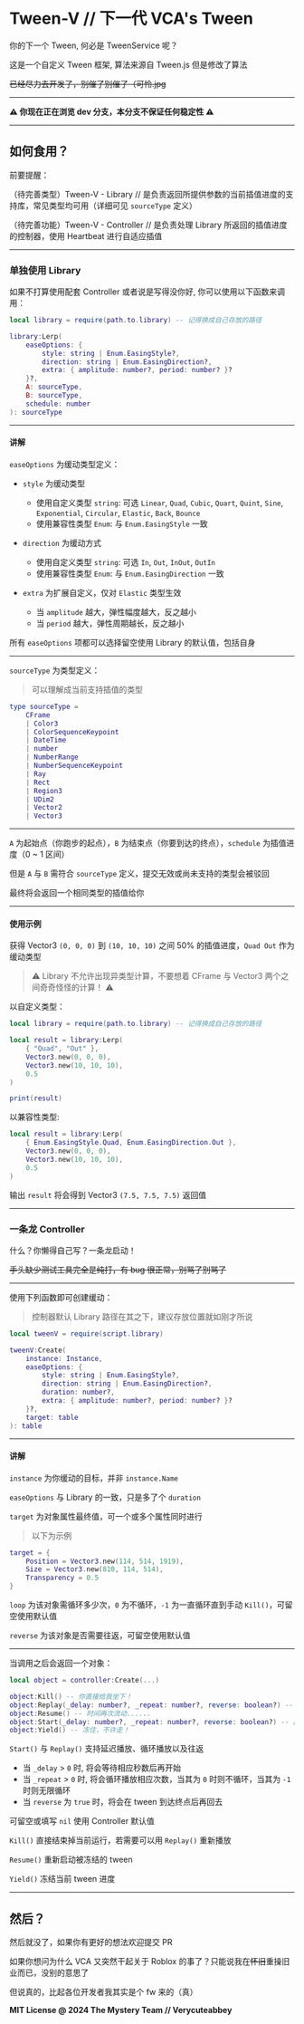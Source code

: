 # Tween-V // 下一代 VCA's Tween

你的下一个 Tween, 何必是 TweenService 呢？

这是一个自定义 Tween 框架, 算法来源自 Tween.js 但是修改了算法

~~已经尽力去开发了，别催了别催了（可怜.jpg~~

---

**⚠ 你现在正在浏览 dev 分支，本分支不保证任何稳定性 ⚠**

---

## 如何食用？

前要提醒：

（待完善类型）Tween-V - Library // 是负责返回所提供参数的当前插值进度的支持库，常见类型均可用（详细可见 `sourceType` 定义）

（待完善功能）Tween-V - Controller // 是负责处理 Library 所返回的插值进度的控制器，使用 Heartbeat 进行自适应插值

---

### 单独使用 Library

如果不打算使用配套 Controller 或者说是写得没你好, 你可以使用以下函数来调用：

```lua
local library = require(path.to.library) -- 记得换成自己存放的路径

library:Lerp(
    easeOptions: {
        style: string | Enum.EasingStyle?,
        direction: string | Enum.EasingDirection?,
        extra: { amplitude: number?, period: number? }?
    }?,
    A: sourceType,
    B: sourceType, 
    schedule: number
): sourceType
```

---

#### 讲解

`easeOptions` 为缓动类型定义：

- `style` 为缓动类型
  - 使用自定义类型 `string`: 可选 `Linear`, `Quad`, `Cubic`, `Quart`, `Quint`, `Sine`, `Exponential`, `Circular`, `Elastic`, `Back`, `Bounce`
  - 使用兼容性类型 `Enum`: 与 `Enum.EasingStyle` 一致

- `direction` 为缓动方式
  - 使用自定义类型 `string`: 可选 `In`, `Out`, `InOut`, `OutIn`
  - 使用兼容性类型 `Enum`: 与 `Enum.EasingDirection` 一致

- `extra` 为扩展自定义，仅对 `Elastic` 类型生效
  - 当 `amplitude` 越大，弹性幅度越大，反之越小
  - 当 `period` 越大，弹性周期越长，反之越小

所有 `easeOptions` 项都可以选择留空使用 Library 的默认值，包括自身

---

`sourceType` 为类型定义：

> 可以理解成当前支持插值的类型

```lua
type sourceType =
    CFrame
    | Color3
    | ColorSequenceKeypoint
    | DateTime
    | number
    | NumberRange
    | NumberSequenceKeypoint
    | Ray
    | Rect
    | Region3
    | UDim2
    | Vector2
    | Vector3
```

---

`A` 为起始点（你跑步的起点），`B` 为结束点（你要到达的终点），`schedule` 为插值进度（0 ~ 1 区间）

但是 `A` 与 `B` 需符合 `sourceType` 定义，提交无效或尚未支持的类型会被驳回

最终将会返回一个相同类型的插值给你

---

#### 使用示例

获得 Vector3 `(0, 0, 0)` 到 `(10, 10, 10)` 之间 50% 的插值进度，`Quad Out` 作为缓动类型

> ⚠ Library 不允许出现异类型计算，不要想着 CFrame 与 Vector3 两个之间奇奇怪怪的计算！ ⚠

以自定义类型：

```lua
local library = require(path.to.library) -- 记得换成自己存放的路径

local result = library:Lerp(
    { "Quad", "Out" },
    Vector3.new(0, 0, 0),
    Vector3.new(10, 10, 10),
    0.5
)

print(result)
```

以兼容性类型:

```lua
local result = library:Lerp(
    { Enum.EasingStyle.Quad, Enum.EasingDirection.Out },
    Vector3.new(0, 0, 0),
    Vector3.new(10, 10, 10),
    0.5
)
```

输出 `result` 将会得到 Vector3 `(7.5, 7.5, 7.5)` 返回值

---

### 一条龙 Controller

什么？你懒得自己写？一条龙启动！

~~手头缺少测试工具完全是纯打，有 bug 很正常，别骂了别骂了~~

---

使用下列函数即可创建缓动：

> 控制器默认 Library 路径在其之下，建议存放位置就如刚才所说

```lua
local tweenV = require(script.library)

tweenV:Create(
    instance: Instance,
    easeOptions: {
        style: string | Enum.EasingStyle?,
        direction: string | Enum.EasingDirection?,
        duration: number?,
        extra: { amplitude: number?, period: number? }?
    }?,
    target: table
): table
```

---

#### 讲解

`instance` 为你缓动的目标，并非 `instance.Name`

`easeOptions` 与 Library 的一致，只是多了个 `duration`

`target` 为对象属性最终值，可一个或多个属性同时进行

> 以下为示例

```lua
target = {
    Position = Vector3.new(114, 514, 1919),
    Size = Vector3.new(810, 114, 514),
    Transparency = 0.5
}
```

`loop` 为该对象需循环多少次，`0` 为不循环，`-1` 为一直循环直到手动 `Kill()`，可留空使用默认值

`reverse` 为该对象是否需要往返，可留空使用默认值

---

当调用之后会返回一个对象： 

```lua
local object = controller:Create(...)

object:Kill() -- 你直接给我坐下！
object:Replay(_delay: number?, _repeat: number?, reverse: boolean?) -- one more time!
object:Resume() -- 时间再次流动......
object:Start(_delay: number?, _repeat: number?, reverse: boolean?) -- 函数，启动！
object:Yield() -- 冻住，不许走！
```

`Start()` 与 `Replay()` 支持延迟播放、循环播放以及往返

- 当 `_delay` > `0` 时, 将会等待相应秒数后再开始
- 当 `_repeat` > `0` 时, 将会循环播放相应次数，当其为 `0` 时则不循环，当其为 `-1` 时则无限循环
- 当 `reverse` 为 `true` 时，将会在 tween 到达终点后再回去

可留空或填写 `nil` 使用 Controller 默认值

`Kill()` 直接结束掉当前运行，若需要可以用 `Replay()` 重新播放

`Resume()` 重新启动被冻结的 tween

`Yield()` 冻结当前 tween 进度

---

## 然后？

然后就没了，如果你有更好的想法欢迎提交 PR

如果你想问为什么 VCA 又突然干起关于 Roblox 的事了？只能说我在~~怀旧~~重操旧业而已，没别的意思了

但说真的，比起各位开发者我其实是个 fw 来的（真）

**MIT License @ 2024 The Mystery Team // Verycuteabbey**

